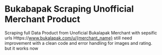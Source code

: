 # Bukabapak Scraping Unofficial Merchant Product
Scraping full Data Product from Unoficial Bukalapak Merchant 
with sepsific urls Https://www.bukalapak.com/u/{merchant_name}
still need improvement with a clean code and error handling for images and rating.
but it works now   